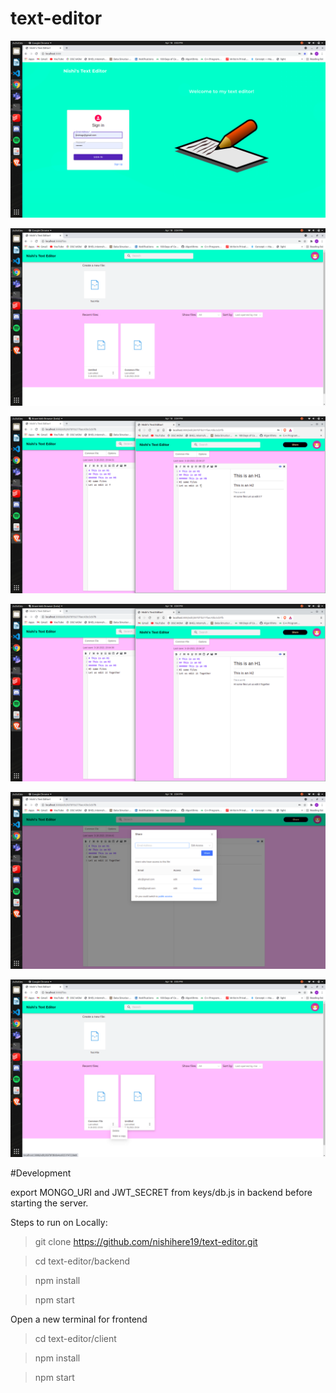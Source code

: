# text-editor

![image](https://raw.githubusercontent.com/nishihere19/text-editor/main/Screenshots/Screenshot%20from%202021-04-18%2015-03-53.png?token=APCSNF272LL5NME5PQTEWXDAQU5IS)

![image](https://raw.githubusercontent.com/nishihere19/text-editor/main/Screenshots/Screenshot%20from%202021-04-18%2015-04-12.png?token=APCSNF3O7WTLPEUQPVI2PLDAQU5LW)

![image](https://raw.githubusercontent.com/nishihere19/text-editor/main/Screenshots/Screenshot%20from%202021-04-18%2015-04-32.png?token=APCSNF7SHHNLHRRRGWJKJO3AQU5NA)

![image](https://raw.githubusercontent.com/nishihere19/text-editor/main/Screenshots/Screenshot%20from%202021-04-18%2015-04-38.png?token=APCSNF75R7GCS2O2AFDHODTAQU5OQ)

![image](https://raw.githubusercontent.com/nishihere19/text-editor/main/Screenshots/Screenshot%20from%202021-04-18%2015-04-46.png?token=APCSNF6UCNEL55ATR4UHPFDAQU5PW)

![image](https://raw.githubusercontent.com/nishihere19/text-editor/main/Screenshots/Screenshot%20from%202021-04-18%2015-05-09.png?token=APCSNF6HWKWI2KTVTXOIAWDAQU5QY)

#Development

export MONGO_URI and JWT_SECRET from keys/db.js in backend before starting the server.

Steps to run on Locally:

>git clone https://github.com/nishihere19/text-editor.git

>cd text-editor/backend

>npm install

>npm start

Open a new terminal for frontend

>cd text-editor/client

>npm install

>npm start

